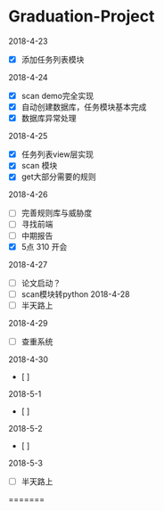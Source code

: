 # Graduation-Project
2018-4-23 
- [x] 添加任务列表模块

2018-4-24
- [x] scan demo完全实现
- [x] 自动创建数据库，任务模块基本完成 
- [x] 数据库异常处理

2018-4-25
- [x] 任务列表view层实现
- [x] scan 模块
- [x] get大部分需要的规则

2018-4-26
- [ ] 完善规则库与威胁度
- [ ] 寻找前端
- [ ] 中期报告
- [x] 5点 310 开会

2018-4-27
- [ ] 论文启动？
- [ ] scan模块转python
2018-4-28
- [ ] 半天路上

2018-4-29
- [ ] 查重系统

2018-4-30
- [ ] 


2018-5-1
- [ ] 


2018-5-2
- [ ] 

2018-5-3
- [ ] 半天路上


=======

